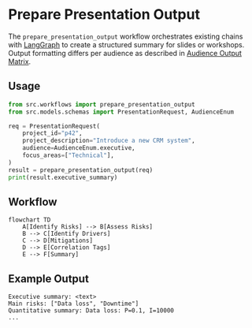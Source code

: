 # Prepare Presentation Output

The `prepare_presentation_output` workflow orchestrates existing chains with
[LangGraph](https://github.com/langchain-ai/langgraph) to create a structured
summary for slides or workshops. Output formatting differs per audience as
described in [Audience Output Matrix](audience_output.md).

## Usage

```python
from src.workflows import prepare_presentation_output
from src.models.schemas import PresentationRequest, AudienceEnum

req = PresentationRequest(
    project_id="p42",
    project_description="Introduce a new CRM system",
    audience=AudienceEnum.executive,
    focus_areas=["Technical"],
)
result = prepare_presentation_output(req)
print(result.executive_summary)
```

## Workflow

```mermaid
flowchart TD
    A[Identify Risks] --> B[Assess Risks]
    B --> C[Identify Drivers]
    C --> D[Mitigations]
    D --> E[Correlation Tags]
    E --> F[Summary]
```

## Example Output

```
Executive summary: <text>
Main risks: ["Data loss", "Downtime"]
Quantitative summary: Data loss: P=0.1, I=10000
...
```

